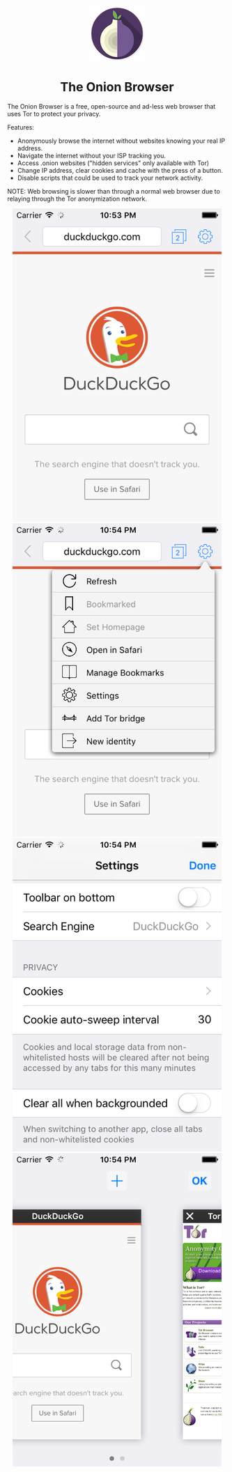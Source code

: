 <p align="center">
	<img src="resources/icon.png?raw=true">
	<h1 align="center">The Onion Browser</h1>
</p>

The Onion Browser is a free, open-source and ad-less web browser that uses Tor to protect your privacy.

Features:
- Anonymously browse the internet without websites knowing your real IP address.
- Navigate the internet without your ISP tracking you.
- Access .onion websites ("hidden services" only available with Tor)
- Change IP address, clear cookies and cache with the press of a button.
- Disable scripts that could be used to track your network activity.


NOTE:
Web browsing is slower than through a normal web browser due to relaying through the Tor anonymization network.


<p align="center">
	<img src="resources/1.png?raw=true">
	<img src="resources/2.png?raw=true">
	<br>
	<img src="resources/3.png?raw=true">
	<img src="resources/4.png?raw=true">
</p>
